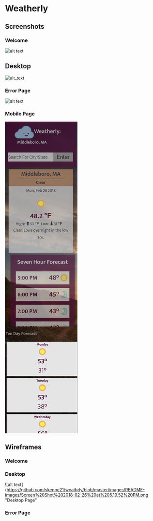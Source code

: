 # Weatherly


## Screenshots

### Welcome

![alt text](images/README-images/screencapture-localhost-8080-1519681477798.png "Welcome Page")

## Desktop
![alt_text](images/README-images/screencapture-localhost-8080-1519681338764.png "Desktop Page")

### Error Page
![alt text](images/README-images/screencapture-localhost-8080-1519681433968.png "Error Page")

### Mobile Page
![alt text](images/README-images/screencapture-localhost-8080-1519681402828.png "Mobile Page")

## Wireframes

### Welcome

### Desktop
![alt text](https://github.com/skenne21/weathrly/blob/master/images/README-images/Screen%20Shot%202018-02-26%20at%205.19.52%20PM.png "Desktop Page"

### Error Page

